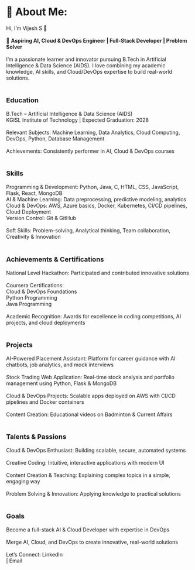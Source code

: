 # 💫 About Me:
Hi, I’m Vijesh S 👋<br><br>🚀 **Aspiring AI, Cloud & DevOps Engineer | Full-Stack Developer | Problem Solver**<br><br>I’m a passionate learner and innovator pursuing B.Tech in Artificial Intelligence & Data Science (AIDS). I love combining my academic knowledge, AI skills, and Cloud/DevOps expertise to build real-world solutions.<br><br>

<h3 style="font-size:18px; font-weight:bold;">Education</h3>
B.Tech – Artificial Intelligence & Data Science (AIDS)<br>
KGISL Institute of Technology | Expected Graduation: 2028<br><br>
Relevant Subjects: Machine Learning, Data Analytics, Cloud Computing, DevOps, Python, Database Management<br><br>
Achievements: Consistently performer in AI, Cloud & DevOps courses<br><br>

<h3 style="font-size:18px; font-weight:bold;">Skills</h3>
Programming & Development: Python, Java, C, HTML, CSS, JavaScript, Flask, React, MongoDB<br>
AI & Machine Learning: Data preprocessing, predictive modeling, analytics<br>
Cloud & DevOps: AWS, Azure basics, Docker, Kubernetes, CI/CD pipelines, Cloud Deployment<br>
Version Control: Git & GitHub<br><br>
Soft Skills: Problem-solving, Analytical thinking, Team collaboration, Creativity & Innovation<br><br>

<h3 style="font-size:18px; font-weight:bold;">Achievements & Certifications</h3>
National Level Hackathon: Participated and contributed innovative solutions<br><br>
Coursera Certifications:<br>
Cloud & DevOps Foundations<br>
Python Programming<br>
Java Programming<br><br>
Academic Recognition: Awards for excellence in coding competitions, AI projects, and cloud deployments<br><br>

<h3 style="font-size:18px; font-weight:bold;">Projects</h3>
AI-Powered Placement Assistant: Platform for career guidance with AI chatbots, job analytics, and mock interviews<br><br>
Stock Trading Web Application: Real-time stock analysis and portfolio management using Python, Flask & MongoDB<br><br>
Cloud & DevOps Projects: Scalable apps deployed on AWS with CI/CD pipelines and Docker containers<br><br>
Content Creation: Educational videos on Badminton & Current Affairs<br><br>

<h3 style="font-size:18px; font-weight:bold;">Talents & Passions</h3>
Cloud & DevOps Enthusiast: Building scalable, secure, automated systems<br><br>
Creative Coding: Intuitive, interactive applications with modern UI<br><br>
Content Creation & Teaching: Explaining complex topics in a simple, engaging way<br><br>
Problem Solving & Innovation: Applying knowledge to practical solutions<br><br>

<h3 style="font-size:18px; font-weight:bold;">Goals</h3>
Become a full-stack AI & Cloud Developer with expertise in DevOps<br><br>
Merge AI, Cloud, and DevOps to create innovative, real-world solutions<br><br>
Let’s Connect: LinkedIn<br> | Email
